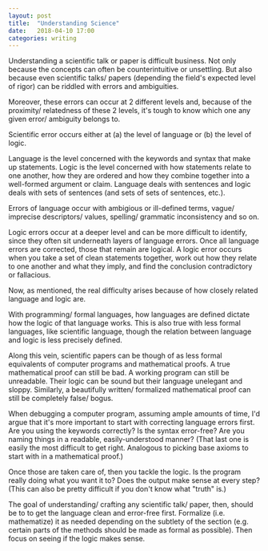 ```yaml
---
layout: post
title:  "Understanding Science"
date:   2018-04-10 17:00 
categories: writing
---
```


Understanding a scientific talk or paper is difficult business. Not only 
because the concepts can often be counterintuitive or unsettling. But also
because even scientific talks/ papers (depending the field's expected level
of rigor) can be riddled with errors and ambiguities.  

Moreover, these errors can occur at 2 different levels and, because of the 
proximity/ relatedness of these 2 levels, it's tough to know which one any 
given error/ ambiguity belongs to. 

Scientific error occurs either at (a) the level of language or (b) the level of logic. 

Language is the level concerned with the keywords and syntax that make up statements. 
Logic is the level concerned with how statements relate to one another, how they are 
ordered and how they combine together into a well-formed argument or claim. Language 
deals with sentences and logic deals with sets of sentences (and sets of sets of 
sentences, etc.).

Errors of language occur with ambigious or ill-defined terms, vague/
imprecise descriptors/ values, spelling/ grammatic inconsistency and so on.

Logic errors occur at a deeper level and can be more difficult to identify,
since they often sit underneath layers of language errors. Once all language 
errors are corrected, those that remain are logical. A logic error occurs when 
you take a set of clean statements together, work out how they relate to one 
another and what they imply, and find the conclusion contradictory or fallacious. 

Now, as mentioned, the real difficulty arises because of how closely related
language and logic are. 

With programming/ formal languages, how languages are defined dictate how 
the logic of that language works. This is also true with less formal languages,
like scientific language, though the relation between language and logic is less
precisely defined.   

Along this vein, scientific papers can be though of as less formal equivalents of 
computer programs and mathematical proofs. A true mathematical proof can still be bad. 
A working program can still be unreadable. Their logic can be sound but their language 
unelegant and sloppy. Similarly, a beautifully written/ formalized mathematical proof 
can still be completely false/ bogus. 

When debugging a computer program, assuming ample amounts of time, I'd argue that it's
more important to start with correcting language errors first. Are you using the keywords 
correctly? Is the syntax error-free? Are you naming things in a readable, easily-understood 
manner? (That last one is easily the most difficult to get right. Analogous to picking 
base axioms to start with in a mathematical proof.)

Once those are taken care of, then you tackle the logic. Is the program really doing what
you want it to? Does the output make sense at every step? (This can also be pretty difficult
if you don't know what "truth" is.)

The goal of understanding/ crafting any scientific talk/ paper, then, should be to to get the 
language clean and error-free first. Formalize (i.e. mathematize) it as needed depending on 
the subtlety of the section (e.g. certain parts of the methods should be made as formal as possible). 
Then focus on seeing if the logic makes sense.








  
